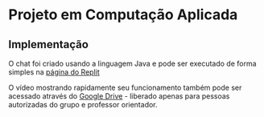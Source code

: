 # Projeto em Computação Aplicada
## Implementação

O chat foi criado usando a linguagem Java e pode ser executado de forma simples na [página do Replit](https://replit.com/@LARAANDRADE1/ComputacaoAplicada2022?v=1)

O vídeo mostrando rapidamente seu funcionamento também pode ser acessado através do [Google Drive](https://drive.google.com/file/d/1xrPwcudD1ZktpfShTOqV4odpiICgtq75/view?usp=share_link) - liberado apenas para pessoas autorizadas do grupo e professor orientador.
